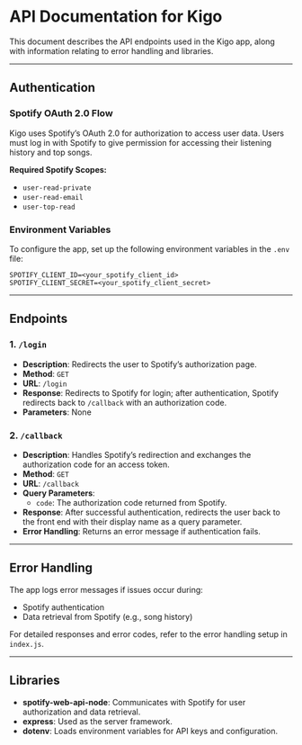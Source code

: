 # API Documentation for Kigo

This document describes the API endpoints used in the Kigo app, along with information relating to error handling and libraries. 

---

## Authentication

### Spotify OAuth 2.0 Flow

Kigo uses Spotify’s OAuth 2.0 for authorization to access user data. Users must log in with Spotify to give permission for accessing their listening history and top songs.

**Required Spotify Scopes:**
- `user-read-private`
- `user-read-email`
- `user-top-read`

### Environment Variables

To configure the app, set up the following environment variables in the `.env` file:

```plaintext
SPOTIFY_CLIENT_ID=<your_spotify_client_id>
SPOTIFY_CLIENT_SECRET=<your_spotify_client_secret>
```

---

## Endpoints

### 1. `/login`
- **Description**: Redirects the user to Spotify’s authorization page.
- **Method**: `GET`
- **URL**: `/login`
- **Response**: Redirects to Spotify for login; after authentication, Spotify redirects back to `/callback` with an authorization code.
- **Parameters**: None

### 2. `/callback`
- **Description**: Handles Spotify’s redirection and exchanges the authorization code for an access token.
- **Method**: `GET`
- **URL**: `/callback`
- **Query Parameters**:
  - `code`: The authorization code returned from Spotify.
- **Response**: After successful authentication, redirects the user back to the front end with their display name as a query parameter.
- **Error Handling**: Returns an error message if authentication fails.

---

## Error Handling

The app logs error messages if issues occur during:
- Spotify authentication
- Data retrieval from Spotify (e.g., song history)

For detailed responses and error codes, refer to the error handling setup in `index.js`.

---

## Libraries

- **spotify-web-api-node**: Communicates with Spotify for user authorization and data retrieval.
- **express**: Used as the server framework.
- **dotenv**: Loads environment variables for API keys and configuration.
